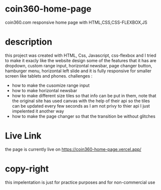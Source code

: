 # coin360-home-page
coin360.com responsive home page with HTML,CSS,CSS-FLEXBOX,JS

# description 
this project was created with HTML, Css, Javascript, css-flexbox and I tried to make it exacly like the website design some of the features that it has are 
dropdown, custom range input, horizontal newsbar, page changer button, hamburger menu, horizontal left slide and it is fully responsive for smaller screen
like tablets and phones.
challenges :
* how to make the cusomize range input
* how to make horizontal newsbar
* how to make different size tiles so that info can be put in them, note that the original site has used canvas with the help of their api so the tiles can
be updated every few seconds as I am not privy to thier api I just impelented it another way
* how to make the page changer so that the transition be without glitches

# Live Link

the page is currently live on https://coin360-home-page.vercel.app/

# copy-right

this impelentation is just for practice purposes and for non-commercial use
